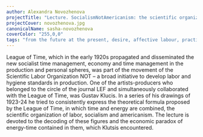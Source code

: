 ```yaml
---
author: Alexandra Novozhenova
projectTitle: "Lecture. SocialismNotAmericanism: the scientific organization of work and the work of Gustav Klutsis for the magazine “Vremya”"
projectCover: novozhenova.jpg
canonicalName: sasha-novozhenova
coverColor: "255,0,0"
tags: "from the future at the present, desire, affective labour, practices of ourselves, production drama, all to all, joy acceleration, protocols of self-organisation, speculative synthesis"
---
```


League of Time, which in the early 1920s propagated and disseminated the new socialist time management, economy and time management in the production and personal spheres, was part of the movement of the Scientific Labor Organization NOT – a broad initiative to develop labor and hygiene standards in production.
One of the artists-producers who belonged to the circle of the journal LEF and simultaneously collaborated with the League of Time, was Gustav Klucis. In a series of his drawings of 1923-24 he tried to consistently express the theoretical formula proposed by the League of Time, in which time and energy are combined, the scientific organization of labor, socialism and americanism. The lecture is devoted to the decoding of these figures and the economic paradox of energy-time contained in them, which Klutsis encountered.
